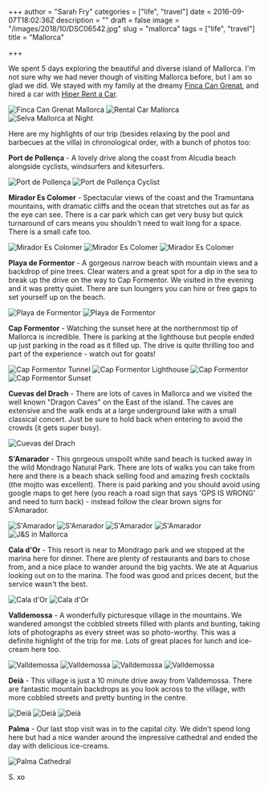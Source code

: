 +++
author = "Sarah Fry"
categories = ["life", "travel"]
date = 2016-09-07T18:02:36Z
description = ""
draft = false
image = "/images/2018/10/DSC06542.jpg"
slug = "mallorca"
tags = ["life", "travel"]
title = "Mallorca"

+++


We spent 5 days exploring the beautiful and diverse island of Mallorca. I'm not sure why we had never though of visiting Mallorca before, but I am so glad we did. We stayed with my family at the dreamy [Finca Can Grenat](https://www.airbnb.co.uk/rooms/4542621?sug=51), and hired a car with [Hiper Rent a Car](https://www.hiperrentacar.com/en/).

![Finca Can Grenat Mallorca](/content/images/2016/09/DSC05647.jpg)
![Rental Car Mallorca](/content/images/2016/09/DSC05745.jpg)
![Selva Mallorca at Night](/content/images/2016/09/DSC05727.jpg)

Here are my highlights of our trip (besides relaxing by the pool and barbecues at the villa) in chronological order, with a bunch of photos too:

**Port de Pollença** - A lovely drive along the coast from Alcudia beach alongside cyclists, windsurfers and kitesurfers.

![Port de Pollença](/content/images/2016/09/DSC05757.jpg)
![Port de Pollença Cyclist](/content/images/2016/09/DSC05763.jpg)


**Mirador Es Colomer** - Spectacular views of the coast and the Tramuntana mountains, with dramatic cliffs and the ocean that stretches out as far as the eye can see. There is a car park which can get very busy but quick turnaround of cars means you shouldn't need to wait long for a space. There is a small cafe too.

![Mirador Es Colomer](/content/images/2016/09/DSC05782.jpg)
![Mirador Es Colomer](/content/images/2016/09/DSC05833.jpg)
![Mirador Es Colomer](/content/images/2016/09/DSC05860.jpg)

**Playa de Formentor** - A gorgeous narrow beach with mountain views and a backdrop of pine trees. Clear waters and a great spot for a dip in the sea to break up the drive on the way to Cap Formentor. We visited in the evening and it was pretty quiet. There are sun loungers you can hire or free gaps to set yourself up on the beach.

![Playa de Formentor](/content/images/2016/09/DSC05884.jpg)
![Playa de Formentor](/content/images/2016/09/DSC05919.jpg)

**Cap Formentor** - Watching the sunset here at the northernmost tip of Mallorca is incredible. There is parking at the lighthouse but people ended up just parking in the road as it filled up. The drive is quite thrilling too and part of the experience - watch out for goats!

![Cap Formentor Tunnel](/content/images/2016/09/DSC05968.jpg)
![Cap Formentor Lighthouse](/content/images/2016/09/DSC05982.jpg)
![Cap Formentor](/content/images/2016/09/DSC06028.jpg)
![Cap Formentor Sunset](/content/images/2016/09/DSC06050.jpg)

**Cuevas del Drach** - There are lots of caves in Mallorca and we visited the well known "Dragon Caves" on the East of the island. The caves are extensive and the walk ends at a large underground lake with a small classical concert. Just be sure to hold back when entering to avoid the crowds (it gets super busy).

![Cuevas del Drach](/content/images/2016/09/DSC06157.jpg)

**S'Amarador** - This gorgeous unspoilt white sand beach is tucked away in the wild Mondrago Natural Park. There are lots of walks you can take from here and there is a beach shack selling food and amazing fresh cocktails (the mojito was excellent). There is paid parking and you should avoid using google maps to get here (you reach a road sign that says 'GPS IS WRONG' and need to turn back) - instead follow the clear brown signs for S'Amarador.

![S'Amarador](/content/images/2016/09/DSC06218.jpg)
![S'Amarador](/content/images/2016/09/DSC06263.jpg)
![S'Amarador](/content/images/2016/09/DSC06222.jpg)
![S'Amarador](/content/images/2016/09/DSC06283.jpg)
![J&S in Mallorca](/content/images/2016/09/DSC06288.jpg)

**Cala d'Or** - This resort is near to Mondrago park and we stopped at the marina here for dinner. There are plenty of restaurants and bars to chose from, and a nice place to wander around the big yachts. We ate at Aquarius looking out on to the marina. The food was good and prices decent, but the service wasn't the best.

![Cala d'Or](/content/images/2016/09/DSC06300.jpg)
![Cala d'Or](/content/images/2016/09/DSC06322.jpg)

**Valldemossa** - A wonderfully picturesque village in the mountains. We wandered amongst the cobbled streets filled with plants and bunting, taking lots of photographs as every street was so photo-worthy. This was a definite highlight of the trip for me. Lots of great places for lunch and ice-cream here too.

![Valldemossa](/content/images/2016/09/DSC06490.jpg)
![Valldemossa](/content/images/2016/09/DSC06540.jpg)
![Valldemossa](/content/images/2016/09/DSC06542.jpg)
![Valldemossa](/content/images/2016/09/DSC06557.jpg)

**Deià** - This village is just a 10 minute drive away from Valldemossa. There are fantastic mountain backdrops as you look across to the village, with more cobbled streets and pretty bunting in the centre.

![Deià](/content/images/2016/09/DSC06586.jpg)
![Deià](/content/images/2016/09/DSC06588.jpg)
![Deià](/content/images/2016/09/DSC06599.jpg)

**Palma** - Our last stop visit was in to the capital city. We didn't spend long here but had a nice wander around the impressive cathedral and ended the day with delicious ice-creams.

![Palma Cathedral](/content/images/2016/09/DSC06660.jpg)

S. xo

